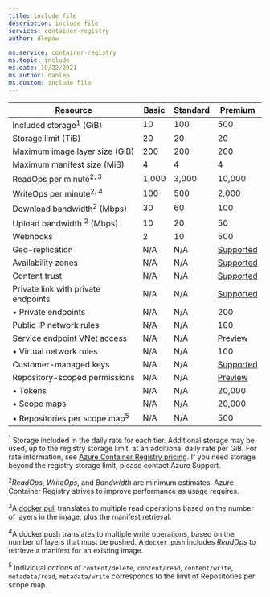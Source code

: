 ```yaml
---
title: include file
description: include file
services: container-registry
author: dlepow

ms.service: container-registry
ms.topic: include
ms.date: 10/22/2021
ms.author: danlep
ms.custom: include file
---
```


| Resource | Basic | Standard | Premium |
|---|---|---|---|
| Included storage<sup>1</sup> (GiB) | 10 | 100 | 500 |
| Storage limit (TiB) | 20| 20 | 20 |
| Maximum image layer size (GiB) | 200 | 200 | 200 |
| Maximum manifest size (MiB) | 4 | 4 | 4 |
| ReadOps per minute<sup>2, 3</sup> | 1,000 | 3,000 | 10,000 |
| WriteOps per minute<sup>2, 4</sup> | 100 | 500 | 2,000 |
| Download bandwidth<sup>2</sup> (Mbps) | 30 | 60 | 100 |
| Upload bandwidth <sup>2</sup> (Mbps) | 10 | 20 | 50 |
| Webhooks | 2 | 10 | 500 |
| Geo-replication | N/A | N/A | [Supported][geo-replication] |
| Availability zones | N/A | N/A | [Supported][zones] |
| Content trust | N/A | N/A | [Supported][content-trust] |
| Private link with private endpoints | N/A | N/A | [Supported][plink] |
| &bull; Private endpoints | N/A | N/A | 200 |
| Public IP network rules | N/A | N/A | 100 |
| Service endpoint VNet access | N/A | N/A | [Preview][vnet] |
| &bull; Virtual network rules | N/A | N/A | 100 |
| Customer-managed keys | N/A | N/A | [Supported][cmk] |
| Repository-scoped permissions | N/A | N/A | [Preview][token]|
| &bull; Tokens | N/A | N/A | 20,000 |
| &bull; Scope maps | N/A | N/A | 20,000 |
| &bull; Repositories per scope map<sup>5</sup> | N/A | N/A | 500 |


<sup>1</sup> Storage included in the daily rate for each tier. Additional storage may be used, up to the registry storage limit, at an additional daily rate per GiB. For rate information, see [Azure Container Registry pricing][pricing]. If you need storage beyond the registry storage limit, please contact Azure Support.

<sup>2</sup>*ReadOps*, *WriteOps*, and *Bandwidth* are minimum estimates. Azure Container Registry strives to improve performance as usage requires.

<sup>3</sup>A [docker pull](https://docs.docker.com/registry/spec/api/#pulling-an-image) translates to multiple read operations based on the number of layers in the image, plus the manifest retrieval.

<sup>4</sup>A [docker push](https://docs.docker.com/registry/spec/api/#pushing-an-image) translates to multiple write operations, based on the number of layers that must be pushed. A `docker push` includes *ReadOps* to retrieve a manifest for an existing image.

<sup>5</sup> Individual *actions* of `content/delete`, `content/read`, `content/write`, `metadata/read`, `metadata/write` corresponds to the limit of Repositories per scope map. 

<!-- LINKS - External -->
[pricing]: https://azure.microsoft.com/pricing/details/container-registry/

<!-- LINKS - Internal -->
[geo-replication]: ../articles/container-registry/container-registry-geo-replication.md
[content-trust]: ../articles/container-registry/container-registry-content-trust.md
[vnet]: ../articles/container-registry/container-registry-vnet.md
[plink]: ../articles/container-registry/container-registry-private-link.md
[cmk]: ../articles/container-registry/container-registry-customer-managed-keys.md
[token]: ../articles/container-registry/container-registry-repository-scoped-permissions.md
[zones]: ../articles/container-registry/zone-redundancy.md
